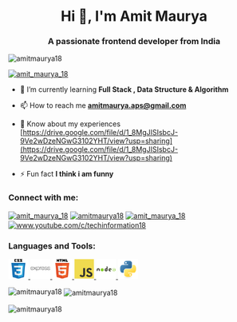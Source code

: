 <h1 align="center">Hi 👋, I'm Amit Maurya</h1>
<h3 align="center">A passionate frontend developer from India</h3>

<p align="left"> <img src="https://komarev.com/ghpvc/?username=amitmaurya18&label=Profile%20views&color=0e75b6&style=flat" alt="amitmaurya18" /> </p>

<p align="left"> <a href="https://twitter.com/amit_maurya_18" target="blank"><img src="https://img.shields.io/twitter/follow/amit_maurya_18?logo=twitter&style=for-the-badge" alt="amit_maurya_18" /></a> </p>

- 🌱 I’m currently learning **Full Stack , Data Structure & Algorithm**

- 📫 How to reach me **amitmaurya.aps@gmail.com**

- 📄 Know about my experiences [https://drive.google.com/file/d/1_8MgJISIsbcJ-9Ve2wDzeNGwG3102YHT/view?usp=sharing](https://drive.google.com/file/d/1_8MgJISIsbcJ-9Ve2wDzeNGwG3102YHT/view?usp=sharing)

- ⚡ Fun fact **I think i am funny**

<h3 align="left">Connect with me:</h3>
<p align="left">
<a href="https://twitter.com/amit_maurya_18" target="blank"><img align="center" src="https://raw.githubusercontent.com/rahuldkjain/github-profile-readme-generator/master/src/images/icons/Social/twitter.svg" alt="amit_maurya_18" height="30" width="40" /></a>
<a href="https://linkedin.com/in/amitmaurya18" target="blank"><img align="center" src="https://raw.githubusercontent.com/rahuldkjain/github-profile-readme-generator/master/src/images/icons/Social/linked-in-alt.svg" alt="amitmaurya18" height="30" width="40" /></a>
<a href="https://instagram.com/amit_maurya_18" target="blank"><img align="center" src="https://raw.githubusercontent.com/rahuldkjain/github-profile-readme-generator/master/src/images/icons/Social/instagram.svg" alt="amit_maurya_18" height="30" width="40" /></a>
<a href="https://www.youtube.com/c/www.youtube.com/c/techinformation18" target="blank"><img align="center" src="https://raw.githubusercontent.com/rahuldkjain/github-profile-readme-generator/master/src/images/icons/Social/youtube.svg" alt="www.youtube.com/c/techinformation18" height="30" width="40" /></a>
</p>

<h3 align="left">Languages and Tools:</h3>
<p align="left"> <a href="https://www.w3schools.com/css/" target="_blank" rel="noreferrer"> <img src="https://raw.githubusercontent.com/devicons/devicon/master/icons/css3/css3-original-wordmark.svg" alt="css3" width="40" height="40"/> </a> <a href="https://expressjs.com" target="_blank" rel="noreferrer"> <img src="https://raw.githubusercontent.com/devicons/devicon/master/icons/express/express-original-wordmark.svg" alt="express" width="40" height="40"/> </a> <a href="https://www.w3.org/html/" target="_blank" rel="noreferrer"> <img src="https://raw.githubusercontent.com/devicons/devicon/master/icons/html5/html5-original-wordmark.svg" alt="html5" width="40" height="40"/> </a> <a href="https://developer.mozilla.org/en-US/docs/Web/JavaScript" target="_blank" rel="noreferrer"> <img src="https://raw.githubusercontent.com/devicons/devicon/master/icons/javascript/javascript-original.svg" alt="javascript" width="40" height="40"/> </a> <a href="https://nodejs.org" target="_blank" rel="noreferrer"> <img src="https://raw.githubusercontent.com/devicons/devicon/master/icons/nodejs/nodejs-original-wordmark.svg" alt="nodejs" width="40" height="40"/> </a> <a href="https://www.python.org" target="_blank" rel="noreferrer"> <img src="https://raw.githubusercontent.com/devicons/devicon/master/icons/python/python-original.svg" alt="python" width="40" height="40"/> </a> </p>

<p><img align="left" src="https://github-readme-stats.vercel.app/api/top-langs?username=amitmaurya18&show_icons=true&locale=en&layout=compact" alt="amitmaurya18" /></p>

<p>&nbsp;<img align="center" src="https://github-readme-stats.vercel.app/api?username=amitmaurya18&show_icons=true&locale=en" alt="amitmaurya18" /></p>

<p><img align="center" src="https://github-readme-streak-stats.herokuapp.com/?user=amitmaurya18&" alt="amitmaurya18" /></p>
